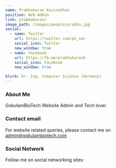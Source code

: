 ```yaml
---
name: Prabhakaran Kasinathan
position: Web-Admin
link: prabhakaran/
image_path: /images/people/prabhu.jpg
social:
  - name: Twitter
    url: https://twitter.com/pk_sec
    social_icon: Twitter
    new_window: true
  - name: Facebook
    url: https://fb.me/prabhakarank
    social_icon: Facebook
    new_window: true    

blurb: Dr. Ing, Computer Science (Germany)
---
```

### About Me
GokulamBioTech Website Admin and Tech lover.
### Contact email
For website related queries, please contact me on <a href="admin@gokulambiotech.com">admin@gokulambiotech.com</a>
### Social Network
Follow me on social networking sites:
